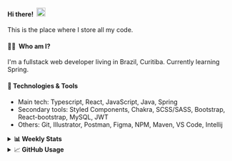 #### Hi there!&nbsp;&nbsp;<img src="https://media.giphy.com/media/hvRJCLFzcasrR4ia7z/giphy.gif" width="20px">
This is the place where I store all my code.

#### 👨‍💻 &nbsp;Who am I?
I'm a fullstack web developer living in Brazil, Curitiba. Currently learning Spring.

#### 🔧&nbsp;Technologies & Tools
- Main tech: Typescript, React, JavaScript, Java, Spring </br>
- Secondary tools: Styled Components, Chakra, SCSS/SASS, Bootstrap, React-bootstrap, MySQL, JWT </br>
- Others: Git, Illustrator, Postman, Figma, NPM, Maven, VS Code, Intellij </br> 


<details>
  <summary><b> 📊&nbsp;Weekly Stats</b></summary>
<!--START_SECTION:waka-->

```text
Java             40 hrs 6 mins   ███████████████▓░░░░░░░░░   63.21 %
TypeScript       20 hrs 22 mins  ████████░░░░░░░░░░░░░░░░░   32.12 %
Properties       1 hr 4 mins     ▒░░░░░░░░░░░░░░░░░░░░░░░░   01.69 %
Log              58 mins         ▒░░░░░░░░░░░░░░░░░░░░░░░░   01.54 %
XML              36 mins         ▒░░░░░░░░░░░░░░░░░░░░░░░░   00.97 %
JSON             4 mins          ░░░░░░░░░░░░░░░░░░░░░░░░░   00.12 %
```

<!--END_SECTION:waka-->
</details>

<details>
  <summary>&#x1f4c8;<b> GitHub Usage</b></summary>
  
[![Top Langs](https://github-readme-stats.vercel.app/api/top-langs/?username=gxlpes&&langs_count=9&layout=compact)](https://github.com/anuraghazra/github-readme-stats)

</details>
